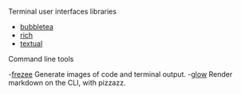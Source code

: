 
Terminal user interfaces libraries

- [bubbletea](https://github.com/charmbracelet/bubbletea)
- [rich](https://github.com/Textualize/rich)
- [textual](https://github.com/Textualize/textual)

Command line tools

-[frezee](https://github.com/charmbracelet/freeze) Generate images of code and terminal output.
-[glow](https://github.com/charmbracelet/glow) Render markdown on the CLI, with pizzazz.

